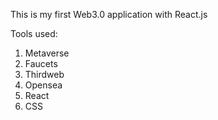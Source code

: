 This is my first Web3.0 application with React.js

Tools used:
1. Metaverse
2. Faucets
3. Thirdweb
4. Opensea
5. React
6. CSS
